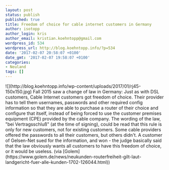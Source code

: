 ```yaml
---
layout: post
status: publish
published: true
title: Freedom of choice for cable internet customers in Germany
author: isotopp
author_login: kris
author_email: kristian.koehntopp@gmail.com
wordpress_id: 534
wordpress_url: http://blog.koehntopp.info/?p=534
date: '2017-02-07 20:58:07 +0100'
date_gmt: '2017-02-07 19:58:07 +0100'
categories:
- Neuland
tags: []
---
```

<p> ![](http://blog.koehntopp.info/wp-content/uploads/2017/01/rj45-150x150.jpg) Fall 2015 saw a change of law in Germany: Just as with DSL customers, Cable Internet customers got freedom of choice. Their provider has to tell them usernames, passwords and other required config information so that they are able to purchase a router of their choice and configure that itself, instead of being forced to use the customer premises equipment (CPE) provided by the cable company. The wording of the law, "bei Vertragsschluß" (at the time of signing), could be read that this rule is only for new customers, not for existing customers. Some cable providers offered the passwords to all their customers, but others didn't. A customer of Gelsen-Net sued for the information, and won - the judge basically said that the law obviously wants all customers to have this freedom of choice, or it would be useless. (via [Golem](https://www.golem.de/news/neukunden-routerfreiheit-gilt-laut-landgericht-fuer-alle-kunden-1702-126044.html))</p>

